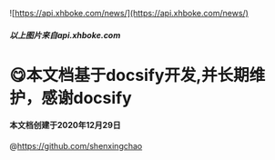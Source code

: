 ![https://api.xhboke.com/news/](https://api.xhboke.com/news/)
<h5>以上图片来自api.xhboke.com</h5>

# 😋本文档基于docsify开发,并长期维护，感谢docsify
#### 本文档创建于2020年12月29日
@https://github.com/shenxingchao

<!-- 生成目录  ctrl+shit+p  输入mpetoc 配置好depth 1-3 3级 ctrl+s 生成完 复制到slidebar 删除后，编辑目录  选中- [ ctrl+shit+L 全部编辑 光标移动最前面
    回车，删除第一个空格  然后在每个#前面加上/md/[filename] -->
    